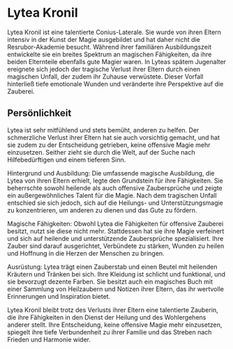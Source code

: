 # Lytea Kronil

Lytea Kronil ist eine talentierte Conius-Laterale. Sie wurde von ihren Eltern intensiv in der Kunst der Magie ausgebildet und hat daher nicht die Resrubor-Akademie besucht. Während ihrer familiären Ausbildungszeit entwickelte sie ein breites Spektrum an magischen Fähigkeiten, da ihre beiden Elternteile ebenfalls gute Magier waren. In Lyteas spätem Jugenalter ereignete sich jedoch der tragische Verlust ihrer Eltern durch einen magischen Unfall, der zudem ihr Zuhause verwüstete. Dieser Vorfall hinterließ tiefe emotionale Wunden und veränderte ihre Perspektive auf die Zauberei.

## Persönlichkeit
Lytea ist sehr mitfühlend und stets bemüht, anderen zu helfen. Der schmerzliche Verlust ihrer Eltern hat sie auch vorsichtig gemacht, und hat sie zudem zu der Entscheidung getrieben, keine offensive Magie mehr einzusetzen. Seither zieht sie durch die Welt, auf der Suche nach Hilfebedürftigen und einem tieferen Sinn.

<!-- TODO -->

Hintergrund und Ausbildung:
Die umfassende magische Ausbildung, die Lytea von ihren Eltern erhielt, legte den Grundstein für ihre Fähigkeiten. Sie beherrschte sowohl heilende als auch offensive Zaubersprüche und zeigte ein außergewöhnliches Talent für die Magie. Nach dem tragischen Unfall entschied sie sich jedoch, sich auf die Heilungs- und Unterstützungsmagie zu konzentrieren, um anderen zu dienen und das Gute zu fördern.

Magische Fähigkeiten:
Obwohl Lytea die Fähigkeiten für offensive Zauberei besitzt, nutzt sie diese nicht mehr. Stattdessen hat sie ihre Magie verfeinert und sich auf heilende und unterstützende Zaubersprüche spezialisiert. Ihre Zauber sind darauf ausgerichtet, Verbündete zu stärken, Wunden zu heilen und Hoffnung in die Herzen der Menschen zu bringen.

Ausrüstung:
Lytea trägt einen Zauberstab und einen Beutel mit heilenden Kräutern und Tränken bei sich. Ihre Kleidung ist schlicht und funktional, und sie bevorzugt dezente Farben. Sie besitzt auch ein magisches Buch mit einer Sammlung von Heilzaubern und Notizen ihrer Eltern, das ihr wertvolle Erinnerungen und Inspiration bietet.

Lytea Kronil bleibt trotz des Verlusts ihrer Eltern eine talentierte Zauberin, die ihre Fähigkeiten in den Dienst der Heilung und des Wohlergehens anderer stellt. Ihre Entscheidung, keine offensive Magie mehr einzusetzen, spiegelt ihre tiefe Verbundenheit zu ihrer Familie und das Streben nach Frieden und Harmonie wider.